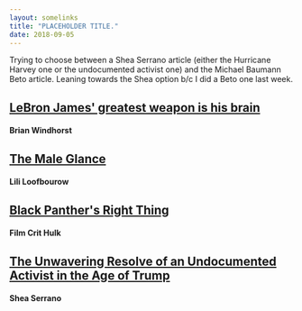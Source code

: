 ```yaml
---
layout: somelinks
title: "PLACEHOLDER TITLE."
date: 2018-09-05
---
```


Trying to choose between a Shea Serrano article (either the Hurricane Harvey one or the undocumented activist one) and the Michael Baumann Beto article.
Leaning towards the Shea option b/c I did a Beto one last week.

## [LeBron James' greatest weapon is his brain](http://www.espn.com/nba/story/_/id/11067098/lebron-james-greatest-weapon-brain)
#### Brian Windhorst

## [The Male Glance](https://www.vqronline.org/essays-articles/2018/03/male-glance)
#### Lili Loofbourow

## [Black Panther's Right Thing](https://filmcrithulk.blog/2018/02/17/black-panthers-right-thing/)
#### Film Crit Hulk

## [The Unwavering Resolve of an Undocumented Activist in the Age of Trump](https://www.theringer.com/2017/8/24/16194748/cesar-espinosa-immigration-interview)
#### Shea Serrano
